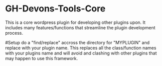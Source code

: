 # GH-Devons-Tools-Core
This is a core wordpress plugin for developing other plugins upon. It includes many features/functions that streamline the plugin development process. 

#Setup
do a "find/replace" accross the directory for "MYPLUGIN" and replace
with your plugin name. This replaces all the class/function names with your
plugins name and will avoid and clashing with other plugins that may happen
to use this framework. 
